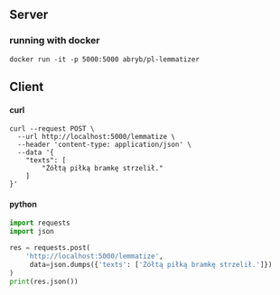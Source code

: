 ## Server
### running with docker
```shell script
docker run -it -p 5000:5000 abryb/pl-lemmatizer
```

## Client
#### curl
```shell script
curl --request POST \
  --url http://localhost:5000/lemmatize \
  --header 'content-type: application/json' \
  --data '{
	"texts": [
		"Żółtą piłką bramkę strzelił."
	]
}'
```

#### python
```python
import requests
import json

res = requests.post(
    'http://localhost:5000/lemmatize',
     data=json.dumps({'texts': ['Żółtą piłką bramkę strzelił.']})
)
print(res.json())
```